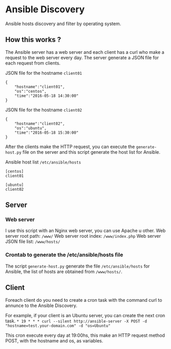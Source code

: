# Ansible Discovery
Ansible hosts discovery and filter by operating system.

## How this works ?
The Ansible server has a web server and each client has a curl who make a request to the web server every day.
The server generate a JSON file for each request from clients.

JSON file for the hostname `client01`
```
{
    "hostname":"client01",
    "os":"centos",
    "time":"2016-05-18 14:30:00"
}
```

JSON file for the hostname `client02`
```
{
    "hostname":"client02",
    "os":"ubuntu",
    "time":"2016-05-18 15:30:00"
}
```

After the clients make the HTTP request, you can execute the `generate-host.py` file on the server and this script generate the host list for Ansible.

Ansible host list `/etc/ansible/hosts`
```
[centos]
client01

[ubuntu]
client02
```

## Server

### Web server
I use this script with an Nginx web server, you can use Apache u other.
Web server root path: `/www/`
Web server root index: `/www/index.php`
Web server JSON file list: `/www/hosts/`

### Crontab to generate the /etc/ansible/hosts file
The script `generate-host.py` generate the file `/etc/ansible/hosts` for Ansible, the list of hosts are obtained from `/www/hosts/`.

## Client
Foreach client do you need to create a cron task with the command curl to annunce to the Ansible Discovery.

For example, if your client is an Ubuntu server, you can create the next cron task.
`* 19 * * * curl --silent http://ansible-server -X POST -d "hostname=test.your-domain.com" -d "os=Ubuntu"`

This cron execute every day at 19:00hs, this make an HTTP request method POST, with the hostname and os, as variables.
